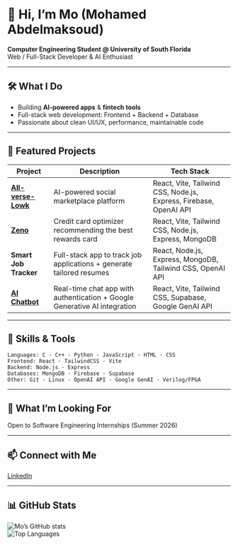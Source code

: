 # 👋 Hi, I’m Mo (Mohamed Abdelmaksoud)

**Computer Engineering Student @ University of South Florida**  
Web / Full-Stack Developer & AI Enthusiast  

---

## 🛠️ What I Do

- Building **AI-powered apps** & **fintech tools**  
- Full-stack web development: Frontend + Backend + Database  
- Passionate about clean UI/UX, performance, maintainable code  

---

## 🚀 Featured Projects

| Project | Description | Tech Stack |
|---|-------------|------------|
| **[All-verse-Lowk](https://github.com/MoMaksoud/All-verse-Lowk)** | AI-powered social marketplace platform | React, Vite, Tailwind CSS, Node.js, Express, Firebase, OpenAI API |
| **[Zeno](https://github.com/MarioSinclair/Zeno)** | Credit card optimizer recommending the best rewards card | React, Vite, Tailwind CSS, Node.js, Express, MongoDB |
| **Smart Job Tracker** | Full-stack app to track job applications + generate tailored resumes | React, Node.js, Express, MongoDB, Tailwind CSS, OpenAI API |
| **[AI Chatbot](https://github.com/MoMaksoud/ai-chatbot)** | Real-time chat app with authentication + Google Generative AI integration | React, Vite, Tailwind CSS, Supabase, Google GenAI API |

---

## 🧠 Skills & Tools

```
Languages: C · C++ · Python · JavaScript · HTML · CSS  
Frontend: React · TailwindCSS · Vite  
Backend: Node.js · Express  
Databases: MongoDB · Firebase · Supabase  
Other: Git · Linux · OpenAI API · Google GenAI · Verilog/FPGA  
```

---

## 🎯 What I’m Looking For

Open to Software Engineering Internships (Summer 2026)  

---

## 📫 Connect with Me

[LinkedIn](https://www.linkedin.com/in/mohamed-abdelmaksoud-6b416b295/)  

---

## 📊 GitHub Stats

![Mo’s GitHub stats](https://github-readme-stats.vercel.app/api?username=MoMaksoud&show_icons=true&theme=tokyonight)  
![Top Languages](https://github-readme-stats.vercel.app/api/top-langs/?username=MoMaksoud&layout=compact&theme=tokyonight)
